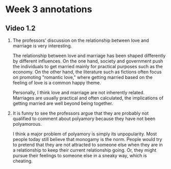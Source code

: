 # Week 3 annotations

## Video 1.2

1. The professors' discussion on the relationship between love and marriage is
    very interesting.

    The relationship between love and marriage has been shaped differently by
    different influences.
    On the one hand, society and government push the individuals to get married
    mainly for practical purposes such as the economy.
    On the other hand, the literature such as fictions often focus on promoting
    "romantic love," where getting married based on the feeling of love is a
    common happy theme.

    Personally, I think love and marriage are not inherently related.
    Marriages are usually practical and often calculated,
    the implications of getting married are well beyond being together.
1. It is funny to see the professors argue that they are probably not qualified
    to comment about polyamory because they have not been polyamorous.

    I think a major problem of polyamory is simply its unpopularity.
    Most people today still believe that monogamy is the norm.
    People would try to pretend that they are not attracted to someone else when
    they are in a relationship to keep their current relationship going.
    Or, they might pursue their feelings to someone else in a sneaky way,
    which is cheating.
